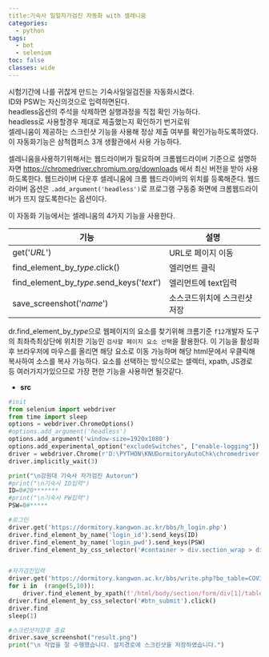 ```yaml
---
title:기숙사 일일자가검진 자동화 with 셀레니움
categories:
  - python
tags:
  - bot
  - selenium
toc: false
classes: wide
---
```


시험기간에 나를 귀찮게 만드는 기숙사일일검진을 자동화시켰다. <br>
ID와 PSW는 자신의것으로 입력하면된다.<br> 
headless옵션의 주석을 삭제하면 실행과정을 직접 확인 가능하다.<br> 
headless로 사용할경우 제대로 제출했는지 확인하기 번거로워<br>
셀레니움이 제공하는 스크린샷 기능을 사용해 정상 제출 여부를 확인가능하도록하였다.<br>
이 자동화기능은 삼척캠퍼스 3개 생활관에서 사용 가능하다.<br>

셀레니움을사용하기위해서는 웹드라이버가 필요하며 크롬웹드라이버 기준으로 설명하자면 https://chromedriver.chromium.org/downloads 에서 최신 버전을 받아 사용하도록한다. 웹드라이버 다운후 셀레니움에 크롬 웹드라이버의 위치를 등록해준다. 웹드라이버 옵션은 `.add_argument('headless')`로 프로그램 구동중 화면에 크롬웹드라이버가 뜨지 않도록한다는 옵션이다.

이 자동화 기능에서는 셀레니움의 4가지 기능을 사용한다.

|기능|설명|
|-|-|
|get('*URL*')|URL로 페이지 이동|
|find_element_by_*type*.click()|엘리먼트 클릭|
|find_element_by_*type*.send_keys('*text*')|엘리먼트에 text입력|
|save_screenshot('*name*')|소스코드위치에 스크린샷저장|

dr.find_element_by_*type*으로 웹페이지의 요소를 찾기위해 크롬기준 `f12`개발자 도구의 최좌측최상단에 위치한 기능인 `검사할 페이지 요소 선택`을 활용한다. 이 기능을 활성화후 브라우저에 마우스를 올리면 해당 요소로 이동 가능하며 해당 html문에서 우클릭해 복사하여 소스를 복사 가능하다. 요소를 선택하는 방식으로는 셀렉터, xpath, JS경로 등 여러가지가있으므로 가장 편한 기능을 사용하면 될것같다.

- **src**

~~~python
#init
from selenium import webdriver
from time import sleep
options = webdriver.ChromeOptions()
#options.add_argument('headless')
options.add_argument('window-size=1920x1080')
options.add_experimental_option("excludeSwitches", ["enable-logging"])
driver = webdriver.Chrome(r'D:\PYTHON\KNUDormitoryAutoChk\chromedriver',options=options) 
driver.implicitly_wait(3)

print("\n강원대 기숙사 자가검진 Autorun")
#print("\n기숙사 ID입력")
ID=0#20*******
#print("\n기숙사 PW입력")
PSW=0#*****

#로그인
driver.get('https://dormitory.kangwon.ac.kr/bbs/h_login.php')
driver.find_element_by_name('login_id').send_keys(ID)
driver.find_element_by_name('login_pwd').send_keys(PSW)
driver.find_element_by_css_selector('#container > div.section_wrap > div.right_section > div.article > form > div > div > a').click()


#자가검진입력
driver.get('https://dormitory.kangwon.ac.kr/bbs/write.php?bo_table=COVID')
for i in  (range(5,10)):
    driver.find_element_by_xpath(f'/html/body/section/form/div[1]/table/tbody/tr[{i}]/td/div/table/tbody/tr[2]/td/input[1]').click()
driver.find_element_by_css_selector('#btn_submit').click()
driver.find
sleep(1) 

#스크린샷저장후 종료
driver.save_screenshot("result.png")
print("\n 작업을 잘 수행했습니다. 설치경로에 스크린샷을 저장하였습니다.")
~~~